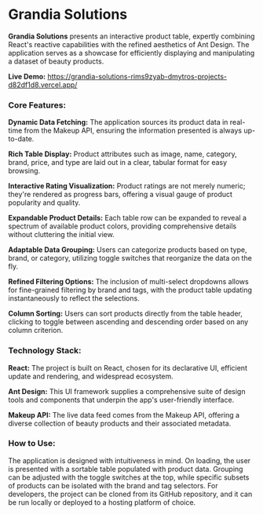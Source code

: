# Grandia Solutions
**Grandia Solutions** presents an interactive product table, expertly combining React's reactive capabilities with the refined aesthetics of Ant Design. The application serves as a showcase for efficiently displaying and manipulating a dataset of beauty products.

**Live Demo:** https://grandia-solutions-rims9zyab-dmytros-projects-d82df1d8.vercel.app/

### **Core Features:**

**Dynamic Data Fetching:** The application sources its product data in real-time from the Makeup API, ensuring the information presented is always up-to-date.

**Rich Table Display:** Product attributes such as image, name, category, brand, price, and type are laid out in a clear, tabular format for easy browsing.

**Interactive Rating Visualization:** Product ratings are not merely numeric; they're rendered as progress bars, offering a visual gauge of product popularity and quality.

**Expandable Product Details:** Each table row can be expanded to reveal a spectrum of available product colors, providing comprehensive details without cluttering the initial view.

**Adaptable Data Grouping:** Users can categorize products based on type, brand, or category, utilizing toggle switches that reorganize the data on the fly.

**Refined Filtering Options:** The inclusion of multi-select dropdowns allows for fine-grained filtering by brand and tags, with the product table updating instantaneously to reflect the selections.

**Column Sorting:** Users can sort products directly from the table header, clicking to toggle between ascending and descending order based on any column criterion.

### **Technology Stack:**

**React:** The project is built on React, chosen for its declarative UI, efficient update and rendering, and widespread ecosystem.

**Ant Design:** This UI framework supplies a comprehensive suite of design tools and components that underpin the app's user-friendly interface.

**Makeup API:** The live data feed comes from the Makeup API, offering a diverse collection of beauty products and their associated metadata.

### **How to Use:**

The application is designed with intuitiveness in mind. On loading, the user is presented with a sortable table populated with product data. Grouping can be adjusted with the toggle switches at the top, while specific subsets of products can be isolated with the brand and tag selectors.
For developers, the project can be cloned from its GitHub repository, and it can be run locally or deployed to a hosting platform of choice.
